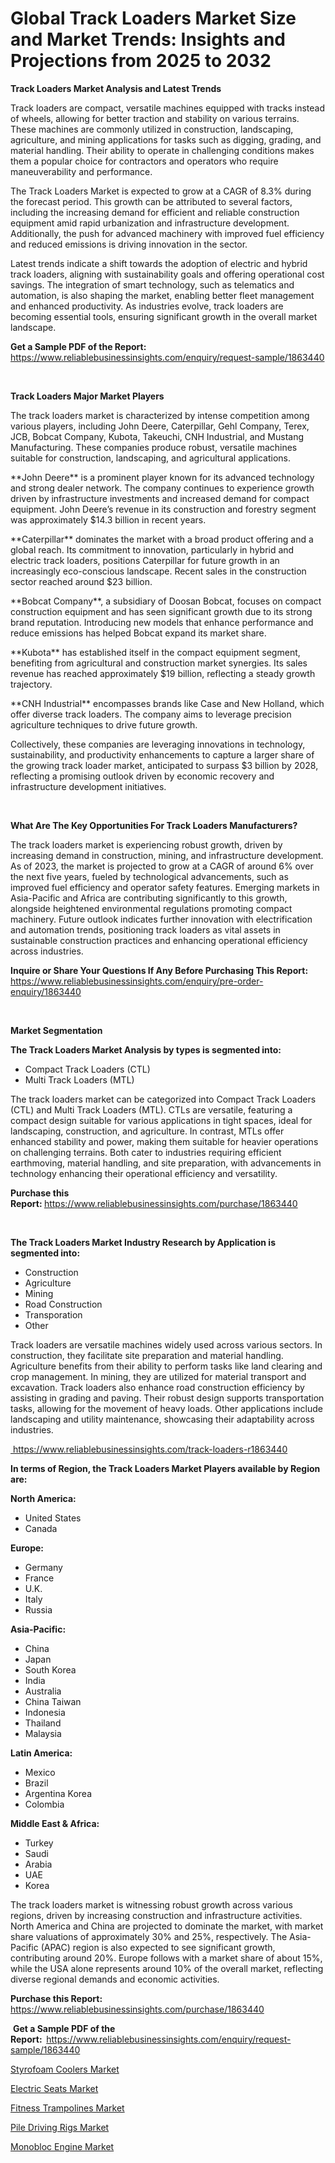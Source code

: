 <p><h1>Global Track Loaders Market Size and Market Trends: Insights and Projections from 2025 to 2032</h1></p><p><strong>Track Loaders Market Analysis and Latest Trends</strong></p>
<p><p>Track loaders are compact, versatile machines equipped with tracks instead of wheels, allowing for better traction and stability on various terrains. These machines are commonly utilized in construction, landscaping, agriculture, and mining applications for tasks such as digging, grading, and material handling. Their ability to operate in challenging conditions makes them a popular choice for contractors and operators who require maneuverability and performance.</p><p>The Track Loaders Market is expected to grow at a CAGR of 8.3% during the forecast period. This growth can be attributed to several factors, including the increasing demand for efficient and reliable construction equipment amid rapid urbanization and infrastructure development. Additionally, the push for advanced machinery with improved fuel efficiency and reduced emissions is driving innovation in the sector.</p><p>Latest trends indicate a shift towards the adoption of electric and hybrid track loaders, aligning with sustainability goals and offering operational cost savings. The integration of smart technology, such as telematics and automation, is also shaping the market, enabling better fleet management and enhanced productivity. As industries evolve, track loaders are becoming essential tools, ensuring significant growth in the overall market landscape.</p></p>
<p><strong>Get a Sample PDF of the Report:&nbsp;</strong> <a href="https://www.reliablebusinessinsights.com/enquiry/request-sample/1863440?utm_campaign=950&utm_medium=2&utm_source=Github&utm_content=ia&utm_term=19022025&utm_id=track-loaders">https://www.reliablebusinessinsights.com/enquiry/request-sample/1863440</a></p>
<p>&nbsp;</p>
<p><strong>Track Loaders Major Market Players</strong></p>
<p><p>The track loaders market is characterized by intense competition among various players, including John Deere, Caterpillar, Gehl Company, Terex, JCB, Bobcat Company, Kubota, Takeuchi, CNH Industrial, and Mustang Manufacturing. These companies produce robust, versatile machines suitable for construction, landscaping, and agricultural applications.</p><p>**John Deere** is a prominent player known for its advanced technology and strong dealer network. The company continues to experience growth driven by infrastructure investments and increased demand for compact equipment. John Deere’s revenue in its construction and forestry segment was approximately $14.3 billion in recent years.</p><p>**Caterpillar** dominates the market with a broad product offering and a global reach. Its commitment to innovation, particularly in hybrid and electric track loaders, positions Caterpillar for future growth in an increasingly eco-conscious landscape. Recent sales in the construction sector reached around $23 billion.</p><p>**Bobcat Company**, a subsidiary of Doosan Bobcat, focuses on compact construction equipment and has seen significant growth due to its strong brand reputation. Introducing new models that enhance performance and reduce emissions has helped Bobcat expand its market share. </p><p>**Kubota** has established itself in the compact equipment segment, benefiting from agricultural and construction market synergies. Its sales revenue has reached approximately $19 billion, reflecting a steady growth trajectory.</p><p>**CNH Industrial** encompasses brands like Case and New Holland, which offer diverse track loaders. The company aims to leverage precision agriculture techniques to drive future growth.</p><p>Collectively, these companies are leveraging innovations in technology, sustainability, and productivity enhancements to capture a larger share of the growing track loader market, anticipated to surpass $3 billion by 2028, reflecting a promising outlook driven by economic recovery and infrastructure development initiatives.</p></p>
<p>&nbsp;</p>
<p><strong>What Are The Key Opportunities For Track Loaders Manufacturers?</strong></p>
<p><p>The track loaders market is experiencing robust growth, driven by increasing demand in construction, mining, and infrastructure development. As of 2023, the market is projected to grow at a CAGR of around 6% over the next five years, fueled by technological advancements, such as improved fuel efficiency and operator safety features. Emerging markets in Asia-Pacific and Africa are contributing significantly to this growth, alongside heightened environmental regulations promoting compact machinery. Future outlook indicates further innovation with electrification and automation trends, positioning track loaders as vital assets in sustainable construction practices and enhancing operational efficiency across industries.</p></p>
<p><strong>Inquire or Share Your Questions If Any Before Purchasing This Report:</strong> <a href="https://www.reliablebusinessinsights.com/enquiry/pre-order-enquiry/1863440?utm_campaign=950&utm_medium=2&utm_source=Github&utm_content=ia&utm_term=19022025&utm_id=track-loaders">https://www.reliablebusinessinsights.com/enquiry/pre-order-enquiry/1863440</a></p>
<p>&nbsp;</p>
<p><strong>Market Segmentation</strong></p>
<p><strong>The Track Loaders Market Analysis by types is segmented into:</strong></p>
<p><ul><li>Compact Track Loaders (CTL)</li><li>Multi Track Loaders (MTL)</li></ul></p>
<p><p>The track loaders market can be categorized into Compact Track Loaders (CTL) and Multi Track Loaders (MTL). CTLs are versatile, featuring a compact design suitable for various applications in tight spaces, ideal for landscaping, construction, and agriculture. In contrast, MTLs offer enhanced stability and power, making them suitable for heavier operations on challenging terrains. Both cater to industries requiring efficient earthmoving, material handling, and site preparation, with advancements in technology enhancing their operational efficiency and versatility.</p></p>
<p><strong>Purchase this Report:&nbsp;</strong><a href="https://www.reliablebusinessinsights.com/purchase/1863440?utm_campaign=950&utm_medium=2&utm_source=Github&utm_content=ia&utm_term=19022025&utm_id=track-loaders">https://www.reliablebusinessinsights.com/purchase/1863440</a></p>
<p>&nbsp;</p>
<p><strong>The Track Loaders Market Industry Research by Application is segmented into:</strong></p>
<p><ul><li>Construction</li><li>Agriculture</li><li>Mining</li><li>Road Construction</li><li>Transporation</li><li>Other</li></ul></p>
<p><p>Track loaders are versatile machines widely used across various sectors. In construction, they facilitate site preparation and material handling. Agriculture benefits from their ability to perform tasks like land clearing and crop management. In mining, they are utilized for material transport and excavation. Track loaders also enhance road construction efficiency by assisting in grading and paving. Their robust design supports transportation tasks, allowing for the movement of heavy loads. Other applications include landscaping and utility maintenance, showcasing their adaptability across industries.</p></p>
<p><a href="https://www.reliablebusinessinsights.com/track-loaders-r1863440?utm_campaign=950&utm_medium=2&utm_source=Github&utm_content=ia&utm_term=19022025&utm_id=track-loaders">&nbsp;https://www.reliablebusinessinsights.com/track-loaders-r1863440</a></p>
<p><strong>In terms of Region, the Track Loaders Market Players available by Region are:</strong></p>
<p>
    <p> <strong> North America: </strong>
        <ul>
            <li>United States</li>
            <li>Canada</li>
        </ul>
        </p> 
    <p> <strong> Europe: </strong>
        <ul>
            <li>Germany</li>
            <li>France</li>
            <li>U.K.</li>
            <li>Italy</li>
            <li>Russia</li>
        </ul>
        </p> 
    <p> <strong> Asia-Pacific: </strong>
        <ul>
            <li>China</li>
            <li>Japan</li>
            <li>South Korea</li>
            <li>India</li>
            <li>Australia</li>
            <li>China Taiwan</li>
            <li>Indonesia</li>
            <li>Thailand</li>
            <li>Malaysia</li>
        </ul>
        </p> 
    <p> <strong> Latin America: </strong>
        <ul>
            <li>Mexico</li>
            <li>Brazil</li>
            <li>Argentina Korea</li>
            <li>Colombia</li>
        </ul>
        </p> 
    <p> <strong> Middle East & Africa: </strong>
        <ul>
            <li>Turkey</li>
            <li>Saudi</li>
            <li>Arabia</li>
            <li>UAE</li>
            <li>Korea</li>
        </ul>
    </p>
    </p>
<p><p>The track loaders market is witnessing robust growth across various regions, driven by increasing construction and infrastructure activities. North America and China are projected to dominate the market, with market share valuations of approximately 30% and 25%, respectively. The Asia-Pacific (APAC) region is also expected to see significant growth, contributing around 20%. Europe follows with a market share of about 15%, while the USA alone represents around 10% of the overall market, reflecting diverse regional demands and economic activities.</p></p>
<p><strong>Purchase this Report: </strong><a href="https://www.reliablebusinessinsights.com/purchase/1863440?utm_campaign=950&utm_medium=2&utm_source=Github&utm_content=ia&utm_term=19022025&utm_id=track-loaders">https://www.reliablebusinessinsights.com/purchase/1863440</a></p>
<p>&nbsp;<strong>Get a Sample PDF of the Report:&nbsp;&nbsp;</strong><a href="https://www.reliablebusinessinsights.com/enquiry/request-sample/1863440?utm_campaign=950&utm_medium=2&utm_source=Github&utm_content=ia&utm_term=19022025&utm_id=track-loaders">https://www.reliablebusinessinsights.com/enquiry/request-sample/1863440</a></p>
<p><strong></strong></p>
<p><p><a href="https://github.com/fendtdjunawo/Market-Research-Report-List-1/blob/main/styrofoam-coolers-market.md?utm_campaign=950&utm_medium=2&utm_source=Github&utm_content=ia&utm_term=19022025&utm_id=track-loaders">Styrofoam Coolers Market</a></p><p><a href="https://github.com/netkobayoya/Market-Research-Report-List-1/blob/main/electric-seats-market.md?utm_campaign=950&utm_medium=2&utm_source=Github&utm_content=ia&utm_term=19022025&utm_id=track-loaders">Electric Seats Market</a></p><p><a href="https://github.com/kovasovitzzg/Market-Research-Report-List-1/blob/main/fitness-trampolines-market.md?utm_campaign=950&utm_medium=2&utm_source=Github&utm_content=ia&utm_term=19022025&utm_id=track-loaders">Fitness Trampolines Market</a></p><p><a href="https://github.com/danzopachllq/Market-Research-Report-List-1/blob/main/pile-driving-rigs-market.md?utm_campaign=950&utm_medium=2&utm_source=Github&utm_content=ia&utm_term=19022025&utm_id=track-loaders">Pile Driving Rigs Market</a></p><p><a href="https://github.com/scalocassoj6/Market-Research-Report-List-1/blob/main/monobloc-engine-market.md?utm_campaign=950&utm_medium=2&utm_source=Github&utm_content=ia&utm_term=19022025&utm_id=track-loaders">Monobloc Engine Market</a></p></p>